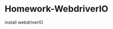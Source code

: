 # Homework-WebdriverIO
install webdriverIO

<!--npx wdio wdio.conf.js --suite customerService   -->
<!-- yarn wdio.conf.js -->
<!-- npx wdio run wdio.conf.js -->